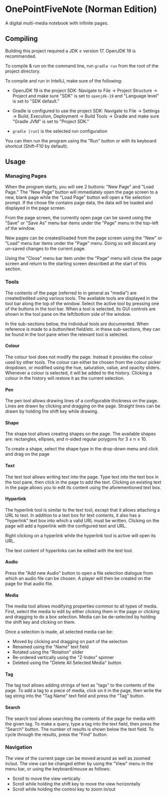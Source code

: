 # OnePointFiveNote (Norman Edition)

A digital multi-media notebook with infinite pages.

## Compiling

Building this project required a JDK &ge; version 17. OpenJDK 19 is recommended.

To compile & run on the command line, run `gradle run` from the root of the
project directory.

To compile and run in IntelliJ, make sure of the following:

* OpenJDK 19 is the project SDK:
  Navigate to File -> Project Structure -> Project and make sure "SDK" is set
  to `openjdk-19` and "Language level" is set to "SDK default."

* Gradle is configured to use the project SDK:
  Navigate to File -> Settings -> Build, Execution, Deployment -> Build Tools
  -> Gradle and make sure "Gradle JVM" is set to "Project SDK."
  
* `gradle [run]` is the selected run configuration

You can then run the program using the "Run" button or with its keyboard
shortcut (Shift-F10 by default).

## Usage

### Managing Pages

When the program starts, you will see 2 buttons: "New Page" and "Load Page." The
"New Page" button will immediately open the page screen to a new, blank page
while the "Load Page" button will open a file selection prompt. If the chose
file contains page data, the data will be loaded and displayed in the page
screen.

From the page screen, the currently open page can be saved using the "Save" or
"Save As" menu bar items under the "Page" menu in the top-left of the window.

New pages can be created/loaded from the page screen using the "New" or "Load"
menu bar items under the "Page" menu. Doing so will discard any un-saved changes
to the current page.

Using the "Close" menu bar item under the "Page" menu will close the page screen
and return to the starting screen described at the start of this section.

### Tools

The contents of the page (referred to in general as "media") are created/edited
using various tools. The available tools are displayed in the tool bar along the
top of the window. Select the active tool by pressing one of the buttons in the
tool bar. When a tool is selected, its GUI controls are shown in the tool pane
on the left/bottom side of the window.

In the sub-sections below, the individual tools are documented. When reference
is made to a button/text field/etc. in these sub-sections, they can be found in
the tool pane when the relevant tool is selected.

#### Colour

The colour tool does not modify the page. Instead it provides the colour used by
other tools. The colour can either be chosen from the colour picker dropdown, or
modified using the hue, saturation, value, and opacity sliders. Whenever a
colour is selected, it will be added to the history. Clicking a colour in the
history will restore it as the current selection.

#### Pen

The pen tool allows drawing lines of a configurable thickness on the page. Lines
are drawn by clicking and dragging on the page. Straight lines can be drawn by
holding the shift key while drawing.

#### Shape

The shape tool allows creating shapes on the page. The available shapes are:
rectangles, ellipses, and n-sided regular polygons for 3 &le; n &le; 10.

To create a shape, select the shape type in the drop-down menu and click and
drag on the page

#### Text

The text tool allows writing text into the page. Type text into the text box in
the tool pane, then click in the page to add the text. Clicking on existing text
in the page allows you to edit its content using the aforementioned text box.

#### Hyperlink

The hyperlink tool is similar to the text tool, except that it allows attaching
a URL to text. In addition to a text box for text contents, it also has a
"hyperlink" text box into which a valid URL must be written. Clicking on the
page will add a hyperlink with the configured text and URL.

Right clicking on a hyperlink while the hyperlink tool is active will open its
URL.

The text content of hyperlinks can be edited with the text tool.

#### Audio

Press the "Add new Audio" button to open a file selection dialogue from which
an audio file can be chosen. A player will then be created on the page for that
audio file.

#### Media

The media tool allows modifying properties common to all types of media. First,
select the media to edit by either clicking them in the page or clicking and
dragging to do a box selection. Media can be de-selected by holding the shift
key and clicking on them.

Once a selection is made, all selected media can be:

* Moved by clicking and dragging on part of the selection
* Renamed using the "Name" text field
* Rotated using the "Rotation" slider
* Re-ordered vertically using the "Z-Index" spinner
* Deleted using the "Delete All Selected Media" button

#### Tag

The tag tool allows adding strings of text as "tags" to the contents of the
page. To add a tag to a piece of media, click on it in the page, then write the
tag string into the "Tag Name" text field and press the "Tag" button.

#### Search

The search tool allows searching the contents of the page for media with the
given tag. To make a query, type a tag into the text field, then press the
"Search" button. The number of results is shown below the text field. To cycle
through the results, press the "Find" button.


### Navigation

The view of the current page can be moved around as well as zoomed in/out. The
view can be changed either by using the "View" menu in the menu bar, or using
the keyboard/mouse as follows:

* Scroll to move the view vertically
* Scroll while holding the shift key to move the view horizontally
* Scroll while holding the control key to zoom in/out